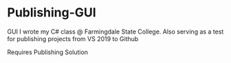 # Publishing-GUI
GUI I wrote my C# class @ Farmingdale State College. Also serving as a test for publishing projects from VS 2019 to Github

Requires Publishing Solution
